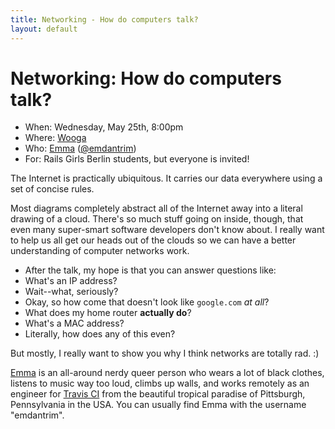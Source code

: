 ```yaml
---
title: Networking - How do computers talk?
layout: default
---
```


# Networking: How do computers talk?

<div id="talk-meta">
  <ul>
    <li>When: Wednesday, May 25th, 8:00pm</li>
    <li>Where: <a href="https://goo.gl/maps/JApmDWF9rxP2">Wooga</a></li>
    <li>Who: <a href="https://blog.travis-ci.com/2015-07-27-emma-joins-the-travis-ci-team/">Emma</a> (<a href="https://twitter.com/emdantrim">@emdantrim</a>)</li>
    <li>For: Rails Girls Berlin students, but everyone is invited!</li>
  </ul>
</div>

The Internet is practically ubiquitous. It carries our data everywhere using a
set of concise rules.

Most diagrams completely abstract all of the Internet away into a literal
drawing of a cloud. There's so much stuff going on inside, though, that even
many super-smart software developers don't know about. I really want to help us
all get our heads out of the clouds so we can have a better understanding of
computer networks work.

* After the talk, my hope is that you can answer questions like:
* What's an IP address?
* Wait--what, seriously?
* Okay, so how come that doesn't look like `google.com` _at all_?
* What does my home router **actually do**?
* What's a MAC address?
* Literally, how does any of this even?

But mostly, I really want to show you why I think networks are totally rad. :)

[Emma](https://blog.travis-ci.com/2015-07-27-emma-joins-the-travis-ci-team/) is
an all-around nerdy queer person who wears a lot of black clothes, listens to
music way too loud, climbs up walls, and works remotely as an engineer for
[Travis CI](https://travis-ci.com) from the beautiful tropical paradise of
Pittsburgh, Pennsylvania in the USA. You can usually find Emma with the
username "emdantrim".
